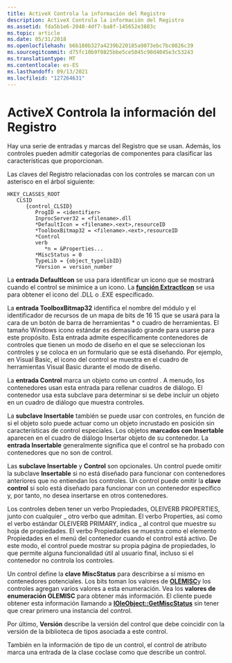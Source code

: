 ```yaml
---
title: ActiveX Controla la información del Registro
description: ActiveX Controla la información del Registro
ms.assetid: fda5b1e6-2048-4df7-ba8f-145652e3883c
ms.topic: article
ms.date: 05/31/2018
ms.openlocfilehash: b6b180b327a4239b220185a9073ebc7bc0826c39
ms.sourcegitcommit: d75fc10b9f0825bbe5ce5045c90d4045e3c53243
ms.translationtype: MT
ms.contentlocale: es-ES
ms.lasthandoff: 09/13/2021
ms.locfileid: "127264631"
---
```

# <a name="activex-controls-registry-information"></a>ActiveX Controla la información del Registro

Hay una serie de entradas y marcas del Registro que se usan. Además, los controles pueden admitir categorías de componentes para clasificar las características que proporcionan.

Las claves del Registro relacionadas con los controles se marcan con un asterisco en el árbol siguiente:

```
HKEY_CLASSES_ROOT
   CLSID
      {control_CLSID}
         ProgID = <identifier>
         InprocServer32 = <filename>.dll
         *DefaultIcon = <filename>.<ext>,resourceID
         *ToolboxBitmap32 = <filename>.<ext>,resourceID
         *Control
         verb
            *n = &Properties...
         *MiscStatus = 0
         TypeLib = {object_typelibID}
         *Version = version_number
```

La **entrada DefaultIcon** se usa para identificar un icono que se mostrará cuando el control se minimice a un icono. La [**función ExtractIcon**](/windows/win32/api/shellapi/nf-shellapi-extracticona) se usa para obtener el icono del .DLL o .EXE especificado.

La **entrada ToolboxBitmap32** identifica el nombre del módulo y el identificador de recursos de un mapa de bits de 16 15 que se usará para la cara de un botón de barra de herramientas \* o cuadro de herramientas. El tamaño Windows icono estándar es demasiado grande para usarse para este propósito. Esta entrada admite específicamente contenedores de controles que tienen un modo de diseño en el que se seleccionan los controles y se coloca en un formulario que se está diseñando. Por ejemplo, en Visual Basic, el icono del control se muestra en el cuadro de herramientas Visual Basic durante el modo de diseño.

La **entrada Control** marca un objeto como un control . A menudo, los contenedores usan esta entrada para rellenar cuadros de diálogo. El contenedor usa esta subclave para determinar si se debe incluir un objeto en un cuadro de diálogo que muestra controles.

La **subclave Insertable** también se puede usar con controles, en función de si el objeto solo puede actuar como un objeto incrustado en posición sin características de control especiales. Los objetos **marcados con Insertable** aparecen en el cuadro de diálogo Insertar objeto de su contenedor. La **entrada Insertable** generalmente significa que el control se ha probado con contenedores que no son de control.

Las **subclave Insertable** y **Control** son opcionales. Un control puede omitir la subclave **Insertable** si no está diseñado para funcionar con contenedores anteriores que no entiendan los controles. Un control puede omitir la **clave control** si solo está diseñado para funcionar con un contenedor específico y, por tanto, no desea insertarse en otros contenedores.

Los controles deben tener un verbo Propiedades, OLEIVERB PROPERTIES, junto con cualquier \_ otro verbo que admitan. El verbo Properties, así como el verbo estándar OLEIVERB PRIMARY, indica \_ al control que muestre su hoja de propiedades. El verbo Propiedades se muestra como el elemento Propiedades en el menú del contenedor cuando el control está activo. De este modo, el control puede mostrar su propia página de propiedades, lo que permite alguna funcionalidad útil al usuario final, incluso si el contenedor no controla los controles.

Un control define la **clave MiscStatus** para describirse a sí mismo en contenedores potenciales. Los bits toman los valores de [**OLEMISC**](/windows/win32/api/oleidl/ne-oleidl-olemisc)y los controles agregan varios valores a esta enumeración. Vea los **valores de enumeración OLEMISC** para obtener más información. El cliente puede obtener esta información llamando a [**IOleObject::GetMiscStatus**](/windows/desktop/api/OleIdl/nf-oleidl-ioleobject-getmiscstatus) sin tener que crear primero una instancia del control.

Por último, **Versión** describe la versión del control que debe coincidir con la versión de la biblioteca de tipos asociada a este control.

También en la información de tipo de un control, el control de atributo marca una entrada de la clase coclase como que describe un control.

 

 
